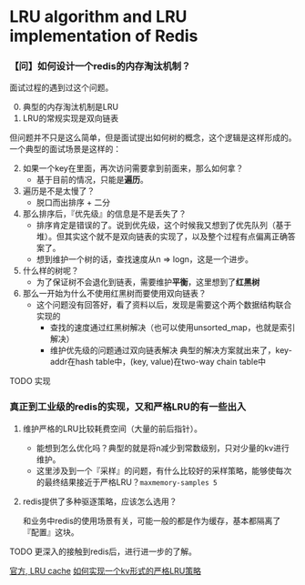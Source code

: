 # LRU algorithm and LRU implementation of Redis



### 【问】如何设计一个redis的内存淘汰机制？

面试过程的遇到过这个问题。

0. 典型的内存淘汰机制是LRU
1. LRU的常规实现是双向链表

但问题并不只是这么简单，但是面试提出如何树的概念，这个逻辑是这样形成的。一个典型的面试场景是这样的：

2. 如果一个key在里面，再次访问需要拿到前面来，那么如何拿？
    - 基于目前的情况，只能是**遍历**。
3. 遍历是不是太慢了？
    - 脱口而出排序 + 二分
4. 那么排序后，『优先级』的信息是不是丢失了？
    - 排序肯定是错误的了。说到优先级，这个时候我又想到了优先队列（基于堆）。但其实这个就不是双向链表的实现了，以及整个过程有点偏离正确答案了。
    - 想到维护一个树的话，查找速度从n => logn，这是一个进步。
5. 什么样的树呢？
    - 为了保证树不会退化到链表，需要维护**平衡**，这里想到了**红黑树**
5. 那么一开始为什么不使用红黑树而要使用双向链表？
    - 这个问题没有回答好，看了资料以后，发现是需要这个两个数据结构联合实现的
        - 查找的速度通过红黑树解决（也可以使用unsorted_map，也就是索引解决）
        - 维护优先级的问题通过双向链表解决
典型的解决方案就出来了，key-addr在hash table中，(key, value)在two-way chain table中

TODO 实现

### 真正到工业级的redis的实现，又和严格LRU的有一些出入

1. 维护严格的LRU比较耗费空间（大量的前后指针）。
    - 能想到怎么优化吗？典型的就是将n减少到常数级别，只对少量的kv进行维护。
    - 这里涉及到一个『采样』的问题，有什么比较好的采样策略，能够使每次的最终结果接近于严格LRU？`maxmemory-samples 5
`
2. redis提供了多种驱逐策略，应该怎么选用？

    和业务中redis的使用场景有关，可能一般的都是作为缓存，基本都隔离了『配置』这块。

TODO 更深入的接触到redis后，进行进一步的了解。

[官方, LRU cache](https://redis.io/topics/lru-cache)
[如何实现一个kv形式的严格LRU策略](https://programmer.help/blogs/redis-lru-algorithm-and-lru-implementation-of-redis.html)